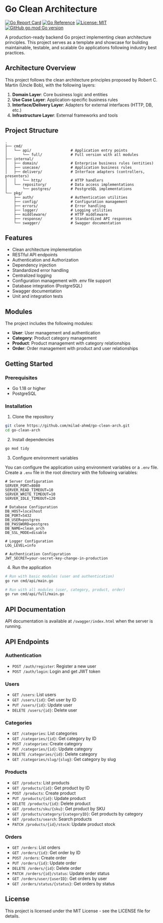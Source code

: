 # Go Clean Architecture

[![Go Report Card](https://goreportcard.com/badge/github.com/milad-ahmd/go-clean-arch?refresh=1)](https://goreportcard.com/report/github.com/milad-ahmd/go-clean-arch)
[![Go Reference](https://pkg.go.dev/badge/github.com/milad-ahmd/go-clean-arch.svg)](https://pkg.go.dev/github.com/milad-ahmd/go-clean-arch)
[![License: MIT](https://img.shields.io/badge/License-MIT-yellow.svg)](https://opensource.org/licenses/MIT)
[![GitHub go.mod Go version](https://img.shields.io/github/go-mod/go-version/milad-ahmd/go-clean-arch)](https://github.com/milad-ahmd/go-clean-arch)

A production-ready backend Go project implementing clean architecture principles. This project serves as a template and showcase for building maintainable, testable, and scalable Go applications following industry best practices.

## Architecture Overview

This project follows the clean architecture principles proposed by Robert C. Martin (Uncle Bob), with the following layers:

1. **Domain Layer**: Core business logic and entities
2. **Use Case Layer**: Application-specific business rules
3. **Interface/Delivery Layer**: Adapters for external interfaces (HTTP, DB, etc.)
4. **Infrastructure Layer**: External frameworks and tools

## Project Structure

```
.
├── cmd/
│   └── api/                  # Application entry points
│       └── full/             # Full version with all modules
├── internal/
│   ├── domain/               # Enterprise business rules (entities)
│   ├── usecase/              # Application business rules
│   ├── delivery/             # Interface adapters (controllers, presenters)
│   │   └── http/             # HTTP handlers
│   └── repository/           # Data access implementations
│       └── postgres/         # PostgreSQL implementations
└── pkg/
    ├── auth/                 # Authentication utilities
    ├── config/               # Configuration management
    ├── errors/               # Error handling
    ├── logger/               # Logging utilities
    ├── middleware/           # HTTP middleware
    ├── response/             # Standardized API responses
    └── swagger/              # Swagger documentation
```

## Features

- Clean architecture implementation
- RESTful API endpoints
- Authentication and Authorization
- Dependency injection
- Standardized error handling
- Centralized logging
- Configuration management with .env file support
- Database integration (PostgreSQL)
- Swagger documentation
- Unit and integration tests

## Modules

The project includes the following modules:

- **User**: User management and authentication
- **Category**: Product category management
- **Product**: Product management with category relationships
- **Order**: Order management with product and user relationships

## Getting Started

### Prerequisites

- Go 1.18 or higher
- PostgreSQL

### Installation

1. Clone the repository

```bash
git clone https://github.com/milad-ahmd/go-clean-arch.git
cd go-clean-arch
```

2. Install dependencies

```bash
go mod tidy
```

3. Configure environment variables

You can configure the application using environment variables or a `.env` file. Create a `.env` file in the root directory with the following variables:

```
# Server Configuration
SERVER_PORT=8080
SERVER_READ_TIMEOUT=10
SERVER_WRITE_TIMEOUT=10
SERVER_IDLE_TIMEOUT=120

# Database Configuration
DB_HOST=localhost
DB_PORT=5432
DB_USER=postgres
DB_PASSWORD=postgres
DB_NAME=clean_arch
DB_SSL_MODE=disable

# Logger Configuration
LOG_LEVEL=info

# Authentication Configuration
JWT_SECRET=your-secret-key-change-in-production
```

4. Run the application

```bash
# Run with basic modules (user and authentication)
go run cmd/api/main.go

# Run with all modules (user, category, product, order)
go run cmd/api/full/main.go
```

## API Documentation

API documentation is available at `/swagger/index.html` when the server is running.

## API Endpoints

### Authentication

- `POST /auth/register`: Register a new user
- `POST /auth/login`: Login and get JWT token

### Users

- `GET /users`: List users
- `GET /users/{id}`: Get user by ID
- `PUT /users/{id}`: Update user
- `DELETE /users/{id}`: Delete user

### Categories

- `GET /categories`: List categories
- `GET /categories/{id}`: Get category by ID
- `POST /categories`: Create category
- `PUT /categories/{id}`: Update category
- `DELETE /categories/{id}`: Delete category
- `GET /categories/slug/{slug}`: Get category by slug

### Products

- `GET /products`: List products
- `GET /products/{id}`: Get product by ID
- `POST /products`: Create product
- `PUT /products/{id}`: Update product
- `DELETE /products/{id}`: Delete product
- `GET /products/sku/{sku}`: Get product by SKU
- `GET /products/category/{categoryID}`: Get products by category
- `GET /products/search`: Search products
- `PATCH /products/{id}/stock`: Update product stock

### Orders

- `GET /orders`: List orders
- `GET /orders/{id}`: Get order by ID
- `POST /orders`: Create order
- `PUT /orders/{id}`: Update order
- `DELETE /orders/{id}`: Delete order
- `PATCH /orders/{id}/status`: Update order status
- `GET /orders/user/{userID}`: Get orders by user
- `GET /orders/status/{status}`: Get orders by status

## License

This project is licensed under the MIT License - see the LICENSE file for details.
